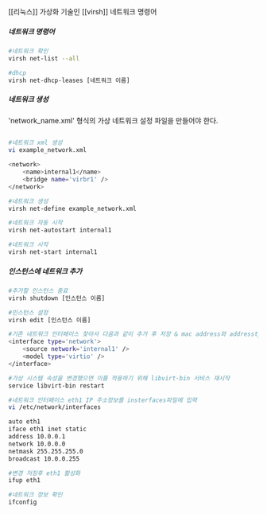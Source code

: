 [[리눅스]] 가상화 기술인 [[virsh]] 네트워크 명령어
##### 네트워크 명령어
``` bash
#네트워크 확인
virsh net-list --all

#dhcp 
virsh net-dhcp-leases [네트워크 이름]
```

##### 네트워크 생성
'network_name.xml' 형식의 가상 네트워크 설정 파일을 만들어야 한다.

```bash

#네트워크 xml 생성
vi example_network.xml

<network>
    <name>internal1</name>
    <bridge name='virbr1' />
</network>

#네트워크 생성
virsh net-define example_network.xml

#네트워크 자동 시작
virsh net-autostart internal1

#네트워크 시작
virsh net-start internal1
```


##### 인스턴스에 네트워크 추가
```bash
#추가할 인스턴스 종료
virsh shutdown [인스턴스 이름]

#인스턴스 설정
virsh edit [인스턴스 이름]

#기존 네트워크 인터페이스 찾아서 다음과 같이 추가 후 저장 & mac address와 addresstype 자동생성확인
<interface type='network'>
    <source network='internal1' />
    <model type='virtio' />
</interface>

#가상 시스템 속성을 변경했으면 이를 적용하기 위해 libvirt-bin 서비스 재시작
service libvirt-bin restart

#네트워크 인터페이스 eth1 IP 주소정보를 insterfaces파일에 입력
vi /etc/network/interfaces

auto eth1
iface eth1 inet static
address 10.0.0.1
network 10.0.0.0
netmask 255.255.255.0
broadcast 10.0.0.255

#변경 저장후 eth1 활성화
ifup eth1

#네트워크 정보 확인
ifconfig

```




